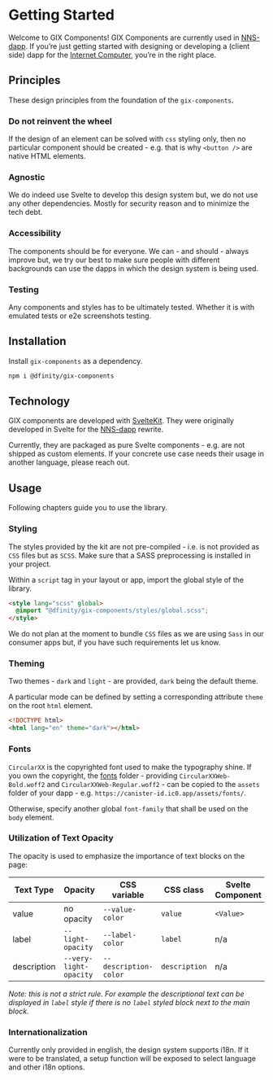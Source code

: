 # Getting Started

Welcome to GIX Components! GIX Components are currently used in [NNS-dapp](https://nns.ic0.app/). If you’re just getting started with designing or developing a (client side) dapp for the [Internet Computer](https://internetcomputer.org/), you’re in the right place.

## Principles

These design principles from the foundation of the `gix-components`.

### Do not reinvent the wheel

If the design of an element can be solved with `css` styling only, then no particular component should be created - e.g. that is why `<button />` are native HTML elements.

### Agnostic

We do indeed use Svelte to develop this design system but, we do not use any other dependencies. Mostly for security reason and to minimize the tech debt.

### Accessibility

The components should be for everyone. We can - and should - always improve but, we try our best to make sure people with different backgrounds can use the dapps in which the design system is being used.

### Testing

Any components and styles has to be ultimately tested. Whether it is with emulated tests or e2e screenshots testing.

## Installation

Install `gix-components` as a dependency.

```bash
npm i @dfinity/gix-components
```

## Technology

GIX components are developed with [SvelteKit](https://kit.svelte.dev/). They were originally developed in Svelte for the [NNS-dapp](https://github.com/dfinity/nns-dapp/) rewrite.

Currently, they are packaged as pure Svelte components - e.g. are not shipped as custom elements. If your concrete use case needs their usage in another language, please reach out.

## Usage

Following chapters guide you to use the library.

### Styling

The styles provided by the kit are not pre-compiled - i.e. is not provided as `CSS` files but as `SCSS`. Make sure that a SASS preprocessing is installed in your project.

Within a `script` tag in your layout or app, import the global style of the library.

```html
<style lang="scss" global>
  @import "@dfinity/gix-components/styles/global.scss";
</style>
```

We do not plan at the moment to bundle `CSS` files as we are using `Sass` in our consumer apps but, if you have such requirements let us know.

### Theming

Two themes - `dark` and `light` - are provided, `dark` being the default theme.

A particular mode can be defined by setting a corresponding attribute `theme` on the root `html` element.

```html
<!DOCTYPE html>
<html lang="en" theme="dark"></html>
```

### Fonts

`CircularXX` is the copyrighted font used to make the typography shine. If you own the copyright, the [fonts](https://github.com/dfinity/gix-components/tree/main/static) folder - providing `CircularXXWeb-Bold.woff2` and `CircularXXWeb-Regular.woff2` - can be copied to the `assets` folder of your dapp - e.g. `https://canister-id.ic0.app/assets/fonts/`.

Otherwise, specify another global `font-family` that shall be used on the `body` element.

### Utilization of Text Opacity

The opacity is used to emphasize the importance of text blocks on the page:

| Text Type   | Opacity                | CSS variable          | CSS class     | Svelte Component |
| ----------- | ---------------------- | --------------------- | ------------- | ---------------- |
| value       | no opacity             | `--value-color`       | `value`       | `<Value>`        |
| label       | `--light-opacity`      | `--label-color`       | `label`       | n/a              |
| description | `--very-light-opacity` | `--description-color` | `description` | n/a              |

_Note: this is not a strict rule. For example the descriptional text can be displayed in `label` style if there is no `label` styled block next to the main block._

### Internationalization

Currently only provided in english, the design system supports i18n. If it were to be translated, a setup function will be exposed to select language and other i18n options.
